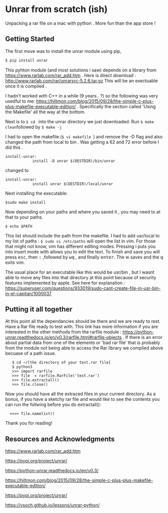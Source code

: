 # Unrar from scratch (ish) 

Unpacking a rar file on a mac with python .  More fun than the app store !

## Getting Started

The first move was to install the unrar module using pip,

```bash
$ pip install unrar
```

This pyhton module (and most solutions i saw)  depends on a library from https://www.rarlab.com/rar_add.htm .  Here is direct download :  http://www.rarlab.com/rar/unrarsrc-5.2.6.tar.gz This will be an exectuable once it is compiled .


I hadn't worked with C++ in a while (9 years.. ?) so the following was very usedful to me: https://hiltmon.com/blog/2015/09/28/the-simple-c-plus-plus-makefile-executable-edition/ . Specifically the section called 'Using the Makefile' all the way at the bottom.

Next is to  ```$ cd ``` into the unrar directory we just downloaded. Run ```$ make clean```followed by ```$ make -j```

I had to open the makefile (```$ vi makefile ```) and remove the -D flag and also changed the path from local to bin . Was getting a 62 and 72 error before I did this .

```
install-unrar:
			install -D unrar $(DESTDIR)/bin/unrar
```

changed to 

```
install-unrar:
			install unrar $(DESTDIR)/local/unrar
```

Next installing the executable:

```
$sudo make install
```

Now depending on your paths and where you saved it , you may need to at that to your paths.

```
$ echo $PATH
```
This list should include the path from the makefile. I had to add usr/local to my list of paths : ```$ sudo vi /etc/paths``` will open the list in vim.  For those that might not know, vim has different editing modes. Pressing i puts you into insert mode with allows you to edit the text.  To finish and save you will press <kbd>esc</kbd>, then <kbd>:</kbd> ,followed by <kbd>w</kbd><kbd>q</kbd> , and finally <kbd>enter</kbd>.  The w saves and the q exits vim.

The usual place for an executable like this would be usr/bin , but I wasnt able to move any files into that directory at this point because of security features implemented by apple. See here for explanation : https://superuser.com/questions/933019/sudo-cant-create-file-in-usr-bin-in-el-capitan/1000037


## Putting it all together

At this point all the dependancies should be there and we are ready to rest.  Have a Rar file ready to test with.  This link has more information if you are interested in the other methods from the rarfile module : https://python-unrar.readthedocs.io/en/v0.3/rarfile.html#rarfile-objects . If there is an error about partial data from one of the elements or 'bad rar file' that is probably from the module not being able to access the Rar library we complied above becuase of a path issue.

```
   $ cd ~/[the directory of your test.rar file]
   $ python3
   >>> import rarfile
   >>> file  = rarfile.RarFile('test.rar')
   >>> file.extractall()
   >>> file.close()
   ```
   
 Now you should have all the extraced files in your current directory.  As a bonus, if you have a sketchy rar file and would like to see the contents you can run the follwing before you do extractall(): 
 
```
  >>>> file.namelist()
```

Thank you for reading!



## Resources and Acknowledgments
https://www.rarlab.com/rar_add.htm

https://pypi.org/project/unrar/

https://python-unrar.readthedocs.io/en/v0.3/

https://hiltmon.com/blog/2015/09/28/the-simple-c-plus-plus-makefile-executable-edition/

https://pypi.org/project/unrar/

https://vsoch.github.io/lessons/unrar-python/





